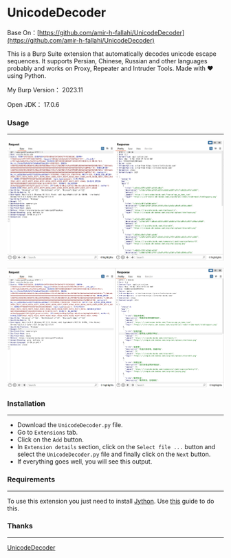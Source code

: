 # UnicodeDecoder

Base On：[https://github.com/amir-h-fallahi/UnicodeDecoder](https://github.com/amir-h-fallahi/UnicodeDecoder)

This is a Burp Suite extension that automatically decodes unicode escape sequences. It supports Persian, Chinese, Russian and other languages probably and works on Proxy, Repeater and Intruder Tools. Made with ❤️ using Python.

My Burp Version： 2023.11

Open JDK： 17.0.6

### Usage

----

![before](https://github.com/daliang987/UnicodeDecoder/blob/master/img/before.png)

![after](https://github.com/daliang987/UnicodeDecoder/blob/master/img/after.png)

### Installation

---

- Download the `UnicodeDecoder.py` file.
- Go to `Extensions` tab.
- Click on the `Add` button.
- In `Extension details` section, click on the `Select file ...` button and select the `UnicodeDecoder.py` file and finally click on the `Next` button.
- If everything goes well, you will see this output.



### Requirements

---

To use this extension you just need to install [Jython](https://www.jython.org/download). Use [this](https://portswigger.net/burp/documentation/desktop/extensions/installing-extensions) guide to do this.

### Thanks

---

[UnicodeDecoder](https://github.com/amir-h-fallahi/UnicodeDecoder)